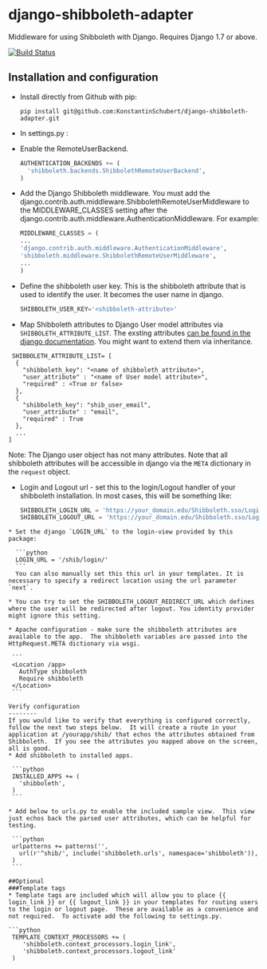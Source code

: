 django-shibboleth-adapter
============================

Middleware for using Shibboleth with Django.  Requires Django 1.7 or above.

[![Build Status](https://travis-ci.org/KonstantinSchubert/django-shibboleth-adapter.svg)](https://travis-ci.org/KonstantinSchubert/django-shibboleth-adapter)

Installation and configuration
------
 * Install directly from Github with pip:

   ```
   pip install git@github.com:KonstantinSchubert/django-shibboleth-adapter.git

   ```

 * In settings.py :

  * Enable the RemoteUserBackend.
  
    ```python
    AUTHENTICATION_BACKENDS += (
      'shibboleth.backends.ShibbolethRemoteUserBackend',
    )
    ```
  * Add the Django Shibboleth middleware.
    You must add the django.contrib.auth.middleware.ShibbolethRemoteUserMiddleware to the MIDDLEWARE_CLASSES setting after the django.contrib.auth.middleware.AuthenticationMiddleware.
    For example:
    ```python
    MIDDLEWARE_CLASSES = (
    ...
    'django.contrib.auth.middleware.AuthenticationMiddleware',
    'shibboleth.middleware.ShibbolethRemoteUserMiddleware',
    ...
    )
    ```

  * Define the shibboleth user key. This is the shibboleth attribute that is used to identify the user. It becomes the user name in django.
    ```python
    SHIBBOLETH_USER_KEY='<shibboleth-attribute>'
    ```
	
  * Map Shibboleth attributes to Django User model attributes via `SHIBBOLETH_ATTRIBUTE_LIST`. The exsting attributes [can be found in the django documentation](https://docs.djangoproject.com/en/1.7/ref/contrib/auth/#user). You might want to extend them via inheritance. 

  ```
   SHIBBOLETH_ATTRIBUTE_LIST= [
    {
      "shibboleth_key": "<name of shibboleth attribute>",
      "user_attribute" : "<name of User model attribute>",
      "required" : <True or false>
    },
    {
      "shibboleth_key": "shib_user_email",
      "user_attribute" : "email",
      "required" : True
    },
    ...
  ]
  ```

  Note: The Django user object has not many attributes. Note that all shibboleth attributes will be accessible in django via  the `META` dictionary in the `request` object. 

  * Login and Logout url - set this to the login/Logout handler of your shibboleth installation. 
    In most cases, this will be something like:

    ```python
    SHIBBOLETH_LOGIN_URL = 'https://your_domain.edu/Shibboleth.sso/Login'
    SHIBBOLETH_LOGOUT_URL = 'https://your_domain.edu/Shibboleth.sso/Logout'
   ```
  * Set the django `LOGIN_URL` to the login-view provided by this package:
   
     ```python
     LOGIN_URL = '/shib/login/'
     ```
     You can also manually set this this url in your templates. It is necessary to specify a redirect location using the url parameter `next`.

  * You can try to set the SHIBBOLETH_LOGOUT_REDIRECT_URL which defines where the user will be redirected after logout. You identity provider might ignore this setting.

 * Apache configuration - make sure the shibboleth attributes are available to the app.  The shibboleth variables are passed into the HttpRequest.META dictionary via wsgi.

    ```
    <Location /app>
      AuthType shibboleth
      Require shibboleth
    </Location>
    ```

Verify configuration
--------
If you would like to verify that everything is configured correctly, follow the next two steps below.  It will create a route in your application at /yourapp/shib/ that echos the attributes obtained from Shibboleth.  If you see the attributes you mapped above on the screen, all is good.  
 * Add shibboleth to installed apps.

    ```python
    INSTALLED_APPS += (
      'shibboleth',
    )
    ```

 * Add below to urls.py to enable the included sample view.  This view just echos back the parsed user attributes, which can be helpful for testing.

    ```python
    urlpatterns += patterns('',
      url(r'^shib/', include('shibboleth.urls', namespace='shibboleth')),
    )
    ```

##Optional
###Template tags
 * Template tags are included which will allow you to place {{ login_link }} or {{ logout_link }} in your templates for routing users to the login or logout page.  These are available as a convenience and not required.  To activate add the following to settings.py.

   ```python
    TEMPLATE_CONTEXT_PROCESSORS += (
       'shibboleth.context_processors.login_link',
       'shibboleth.context_processors.logout_link'
    )
   ```


